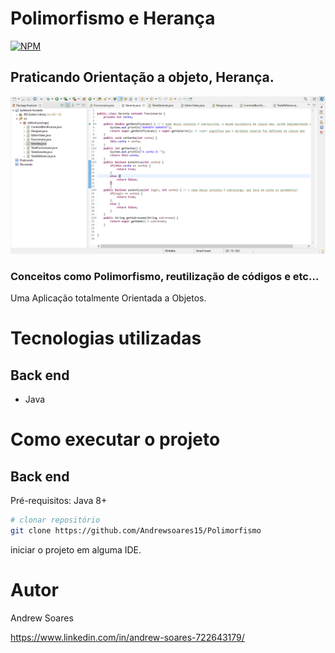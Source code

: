 # Polimorfismo e Herança
[![NPM](https://img.shields.io/npm/l/react)](https://github.com/Andrewsoares15/Projeto-Java/blob/main/LICENSE) 

## Praticando Orientação a objeto, Herança.
![Programando](https://github.com/Andrewsoares15/Polimorfismo/blob/main/polimorfismoImg.png)
### Conceitos como Polimorfismo, reutilização de códigos e etc...
Uma Aplicação totalmente Orientada a Objetos. </br>

# Tecnologias utilizadas
## Back end
- Java 
# Como executar o projeto

## Back end
Pré-requisitos: Java 8+

```bash
# clonar repositório
git clone https://github.com/Andrewsoares15/Polimorfismo
```
iniciar o projeto em alguma IDE.


# Autor

Andrew Soares

https://www.linkedin.com/in/andrew-soares-722643179/
